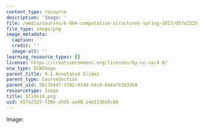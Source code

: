 ```yaml
---
content_type: resource
description: 'Image: '
file: /media/courses/6-004-computation-structures-spring-2017/d57a2325f20ea5d5aa4814e2136a5cb8_Slide14.png
file_type: image/png
image_metadata:
  caption: ''
  credit: ''
  image-alt: ''
learning_resource_types: []
license: https://creativecommons.org/licenses/by-nc-sa/4.0/
ocw_type: OCWImage
parent_title: 9.1 Annotated Slides
parent_type: CourseSection
parent_uid: 50133447-1f02-454d-b4c8-8a4afb3d32b8
resourcetype: Image
title: Slide14.png
uid: d57a2325-f20e-a5d5-aa48-14e2136a5cb8
---
```

Image: 